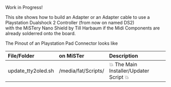 Work in Progress!  

This site shows how to build an Adapter or an Adapter cable to use a Playstation Dualshock 2 Controller (from now on named DS2)  
with the MiSTery Nano Shield by Till Harbaum if the Midi Components are already solderred onto the board.  

The Pinout of an Playstation Pad Connector looks like  

|File/Folder|on MiSTer|Description|
|:---|:---|:---|
|update_tty2oled.sh|/media/fat/Scripts/|💥 The Main Installer/Updater Script 💥|

